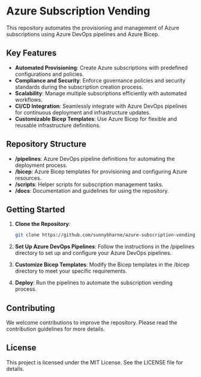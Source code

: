 # Azure Subscription Vending

This repository automates the provisioning and management of Azure subscriptions using Azure DevOps pipelines and Azure Bicep.

## Key Features

- **Automated Provisioning**: Create Azure subscriptions with predefined configurations and policies.
- **Compliance and Security**: Enforce governance policies and security standards during the subscription creation process.
- **Scalability**: Manage multiple subscriptions efficiently with automated workflows.
- **CI/CD Integration**: Seamlessly integrate with Azure DevOps pipelines for continuous deployment and infrastructure updates.
- **Customizable Bicep Templates**: Use Azure Bicep for flexible and reusable infrastructure definitions.

## Repository Structure

- **/pipelines**: Azure DevOps pipeline definitions for automating the deployment process.
- **/bicep**: Azure Bicep templates for provisioning and configuring Azure resources.
- **/scripts**: Helper scripts for subscription management tasks.
- **/docs**: Documentation and guidelines for using the repository.

## Getting Started

1. **Clone the Repository**:
   ```bash
   git clone https://github.com/sunnybharne/azure-subscription-vending.git
   ```

2. **Set Up Azure DevOps Pipelines**:
   Follow the instructions in the /pipelines directory to set up and configure your Azure DevOps pipelines.

3. **Customize Bicep Templates**:
   Modify the Bicep templates in the /bicep directory to meet your specific requirements.

4. **Deploy**:
   Run the pipelines to automate the subscription vending process.

## Contributing

We welcome contributions to improve the repository. Please read the contribution guidelines for more details.

## License

This project is licensed under the MIT License. See the LICENSE file for details.
